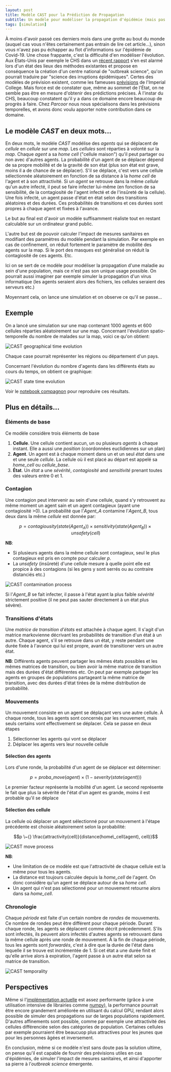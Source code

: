 ```yaml
---
layout: post
title: Modèle CAST pour la Prédiction de Propagation
subtitle: Un modèle pour modéliser la propagation d'épidémie (mais pas que...) et l'impact de mesures pour les contrer
tags: [simulation]
---
```


À moins d'avoir passé ces derniers mois dans une grotte au bout du monde (auquel cas vous n'êtes certainement pas entrain de lire cet article...), sinon vous n'avez pas pu échapper au flot d'informations sur l'épidémie de Covid-19. Une chose frappante, c'est la difficulté d'en modéliser l'évolution. Aux États-Unis par exemple le CHS dans un [récent rapport](https://www.centerforhealthsecurity.org/our-work/pubs_archive/pubs-pdfs/2020/200324-outbreak-science.pdf) s'en est alarmé lors d'un état des lieux des méthodes existantes et propose en conséquence la création d'un centre national de "outbreak science", qu'on pourrait traduire par "science des irruptions épidémiques". Certes des modèles de prévision existent, comme les fameuses [prévisions](https://mrc-ide.github.io/covid19-short-term-forecasts/index.html#methods) de l'Imperial College. Mais force est de constater que, même au sommet de l'État, on ne semble pas être en mesure d'obtenir des prédictions précises. À l'instar du CHS, beaucoup constatent qu'il y a dans ce domaine encore beaucoup de progrès à faire. Chez *Parcoor* nous nous spécialisons dans les prévisions temporelles, et avons donc voulu apporter notre contribution dans ce domaine.

## Le modèle *CAST* en deux mots...
En deux mots, le modèle *CAST* modélise des *agents* qui se déplacent de *cellule* en *cellule* sur une *map*. Les *cellules* sont réparties à volonté sur la *map*. Chaque *agent* a sa *home cell* ("cellule maison") qu'il peut partager ou non avec d'autres agents. La probabilité d'un agent de se déplacer dépend de sa propre mobilité et de la gravité de son état (plus son état est grave, moins il a de chance de se déplacer). S'il se déplace, c'est vers une cellule sélectionnée aléatoirement en fonction de sa distance à la *home cell* de l'agent et à son attractivité. Si un *agent* se retrouve dans la même *cellule* qu'un autre infecté, il peut se faire infecter lui-même (en fonction de sa sensibilité, de la contagiosité de l'agent infecté et de l'insûreté de la cellule). Une fois infecté, un agent passe d'état en état selon des transitions aléatoires et des durées. Ces probabilités de transitions et ces durées sont propres à chaque agent et fixées à l'avance.

Le but au final est d'avoir un modèle suffisamment réaliste tout en restant calculable sur un ordinateur grand public.

L'autre but est de pouvoir calculer l'impact de mesures sanitaires en modifiant des paramètres du modèle pendant la simulation. Par exemple en cas de confinement, on réduit fortement le paramètre de mobilité des agents sur la map. Si le port des masques est généralisé on réduit la contagiosité de ces agents. Etc. 

Ici on se sert de ce modèle pour modéliser la propagation d'une maladie au sein d'une population, mais ce n'est pas son unique usage possible. On pourrait aussi imaginer par exemple simuler la propagation d'un virus informatique (les agents seraient alors des fichiers, les cellules seraient des serveurs etc.)

Moyennant cela, on lance une simulation et on observe ce qu'il se passe...

## Exemple
On a lancé une simulation sur une map contenant 1000 agents et 600 cellules réparties aléatoirement sur une map.
Concernant l'évolution spatio-temporelle du nombre de malades sur la map, voici ce qu'on obtient:

![CAST geographical time evolution](/img/mapevolution.gif?raw=true "CAST geographical time evolution")

Chaque case pourrait représenter les régions ou département d'un pays.

Concernant l'évolution du nombre d'agents dans les différents états au cours du temps, on obtient ce graphique:

![CAST state time evolution](/img/nevolution.png?raw=true "CAST state time evolution")

Voir le [notebook compagnon](https://github.com/parcoor/py-propagsim/blob/master/toy_simulation.ipynb) pour reproduire ces résultats.


## Plus en détails...
### Éléments de base
Ce modèle considère trois éléments de base
1. **Cellule**. Une cellule contient aucun, un ou plusieurs *agents* à chaque instant. Elle a aussi une *position* (coordonnées euclidiennes sur un plan)
2. **Agent**. Un agent est à chaque moment dans un et un seul *état* dans une et une seule *cellule*. La cellule où il est placé au départ est appelé sa *home_cell* ou *cellule_base*.
3. **État**. Un *état* a une *sévérité*, *contagiosité* and *sensitivité* prenant toutes des valeurs entre 0 et 1.

### Contagion
Une contagion peut intervenir au sein d'une cellule, quand s'y retrouvent au même moment un agent sain et un agent contagieux (ayant une contagiosité >0).
La probabilité que l'*Agent_A* contamine l'*Agent_B*, tous deux dans la même *cellule* est donnée par:

$$p = contagiousity(state(Agent_A)) \times sensitivity(state(Agent_B)) \times unsafety(cell)$$

**NB**:
* Si plusieurs agents dans la même cellule sont contagieux, seul le plus contagieux est pris en compte pour calculer *p*.
* La *unsafety* (insûreté) d'une cellule mesure à quelle point elle est propice à des contagions (si les gens y sont serrés ou au contraire distanciés etc.)

![CAST contamination process](/img/contagion.png?raw=true "CAST contamination process")

Si l'*Agent_B* se fait infecter, il passe à l'état ayant la plus faible *sévérité* strictement positive (il ne peut pas sauter directement à un état plus sévère).

### Transitions d'états
Une *matrice de transition d'états* est attachée à chaque agent. Il s'agit d'un matrice markovienne décrivant les probabilités de transition d'un état à un autre. Chaque agent, s'il se retrouve dans un état, y reste pendant une durée fixée à l'avance qui lui est propre, avant de transitioner vers un autre état.

**NB**: Différents agents peuvent partager les mêmes états possibles et les mêmes matrices de transition, ou bien avoir la même matrice de transition mais des durées d'état différentes etc. On peut par exemple partager les agents en groupes de populations partageant la même matrice de transition, avec des durées d'état tirées de la même distribution de probabilité. 

### Mouvements
Un mouvement consiste en un agent se déplaçant vers une autre cellule. À chaque ronde, tous les agents sont concernés par les mouvement, mais seuls certains vont effectivement se déplacer. Cela se passe en deux étapes
1. Sélectionner les agents qui vont se déplacer
2. Déplacer les agents vers leur nouvelle cellule

#### Sélection des agents
Lors d'une ronde, la probabilité d'un agent de se déplacer est déterminer:

$$p = proba\_move(agent) \times (1 - severity(state(agent)))$$


Le premier facteur représente la mobilité d'un agent. Le second représente le fait que plus la sévérité de l'état d'un agent es grande, moins il est probable qu'il se déplace

#### Sélection des cellule
La cellule où déplacer un agent sélectionné pour un mouvement à l'étape précédente est choisie aléatoirement selon la probabilité:

$$p \~{} \frac{attractivity(cell)}{distance(home\_cell(agent), cell)}$$

![CAST move process](/img/move.png?raw=true "CAST move process")

**NB**:
* Une limitation de ce modèle est que l'attractivité de chaque cellule est la même pour tous les agents.
* La distance est toujours calculée depuis la *home_cell* de l'agent. On donc considère qu'un agent se déplace autour de sa *home cell*.
* Un agent qui n'est pas sélectionné pour un mouvement retourne alors dans sa *home_cell*.

### Chronologie
Chaque *période* est faite d'un certain nombre de *rondes* de mouvements. Ce nombre de rondes peut être différent pour chaque période. Durant chaque ronde, les agents se déplacent comme décrit précedemment. S'ils sont infectés, ils peuvent alors infectés d'autres agents se retrouvant dans la même cellule après une ronde de mouvement.
À la fin de chaque période, tous les agents sont *forwardés*, c'est à dire que la durée de l'état dans lequelle il se trouve est incrémentée de 1. Si cet état a une durée finit et qu'elle arrive alors à expiration, l'agent passe à un autre état selon sa matrice de transition.

![CAST temporality](/img/temporality.png?raw=true "CAST temporality") 

## Perspectives
Même si l'[implémentation actuelle](https://github.com/parcoor/py-propagsim) est assez performante (grâce à une utilisation intensive de librairies comme [numpy](https://numpy.org/)), la performance pourrait être encore grandement améliorée en utilisant du calcul GPU, rendant alors possible de simuler des propagations sur de larges populations rapidement.
D'autres affinements sont possible, comme par exemple une attractivité des cellules différenciée selon des catégories de population. Certaines cellules par exemple pourraient être beaucuop plus attractives pour les jeunes que pour les personnes âgées et inversement.

En conclusion, même si ce modèle n'est sans doute pas la solution ultime, on pense qu'il est capable de fournir des prévisions utiles en cas d'épidémies, de simuler l'impact de mesures sanitaires, et ainsi d'apporter sa pierre à l'*outbreak science* émergente.

